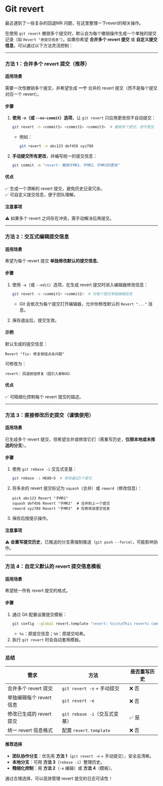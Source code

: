 # 	Git revert

 最近遇到了一些复杂的回退MR 问题，在这里整理一下revert的相关操作。



在使用 `git revert` 撤销多个提交时，默认会为每个撤销操作生成一个单独的提交记录（如 `Revert "原提交信息"`）。如果你希望 **合并多个 revert 提交** 或 **自定义提交信息**，可以通过以下方法灵活控制：

---

### **方法 1：合并多个 revert 提交（推荐）**
#### **适用场景**  
需要一次性撤销多个提交，并希望生成 **一个** 合并的 revert 提交（而不是每个提交对应一个 revert）。

#### **步骤**  
1. **使用 `-n`（或 `--no-commit`）选项**，让 `git revert` 只应用更改但不自动提交：
   ```bash
   git revert -n <commit1> <commit2> <commit3>  # 撤销多个提交，但不提交
   ```
   - 例如：
     ```bash
     git revert -n abc123 def456 xyz789
     ```

2. **手动提交所有更改**，并编写统一的提交信息：
   ```bash
   git commit -m "revert: 撤销子MR1、子MR2、子MR3的更改"
   ```

#### **优点**  
✅ 生成一个清晰的 revert 提交，避免历史记录冗余。  
✅ 可自定义提交信息，便于团队理解。  

#### **注意事项**  
⚠️ 如果多个 revert 之间存在冲突，需手动解决后再提交。

---

### **方法 2：交互式编辑提交信息**
#### **适用场景**  
希望为每个 revert 提交 **单独修改默认的提交信息**。

#### **步骤**  
1. 使用 `-e`（或 `--edit`）选项，在生成 revert 提交时进入编辑器修改信息：
   ```bash
   git revert -e <commit1> <commit2>  # 对每个提交单独编辑信息
   ```
   - Git 会依次为每个提交打开编辑器，允许你修改默认的 `Revert "..."` 消息。

2. 保存退出后，提交生效。

#### **示例**  
默认生成的提交信息：
```
Revert "fix: 修复按钮点击问题"
```
可修改为：
```
revert: 回退按钮修复（因引入新BUG）
```

#### **优点**  
✅ 可精细化控制每个 revert 提交的描述。  

---

### **方法 3：直接修改历史提交（谨慎使用）**
#### **适用场景**  
已生成多个 revert 提交，但希望合并或修改它们（需重写历史，**仅限本地或未推送的分支**）。

#### **步骤**  
1. 使用 `git rebase -i` 交互式变基：
   ```bash
   git rebase -i HEAD~5  # 修改最近5个提交
   ```
2. 将多余的 revert 提交标记为 `squash`（合并）或 `reword`（修改信息）：
   ```
   pick abc123 Revert "子MR1"
   squash def456 Revert "子MR2"  # 合并到上一个提交
   reword xyz789 Revert "子MR3"  # 仅修改该提交信息
   ```
3. 保存后按提示操作。

#### **注意事项**  
⚠️ **会重写提交历史**，已推送的分支需强制推送（`git push --force`），可能影响协作。  

---

### **方法 4：自定义默认的 revert 提交信息模板**
#### **适用场景**  
希望统一所有 revert 提交的格式。

#### **步骤**  
1. 通过 Git 配置设置提交模板：
   ```bash
   git config --global revert.template "revert: %s\n\nThis reverts commit %H."
   ```
   - `%s`：原提交信息；`%H`：原提交哈希。  
2. 执行 `git revert` 时会自动套用模板。

---

### **总结**
| **需求**                 | **方法**                      | **是否重写历史** |
| ------------------------ | ----------------------------- | ---------------- |
| 合并多个 revert 提交     | `git revert -n` + 手动提交    | ❌ 否             |
| 单独编辑每个 revert 信息 | `git revert -e`               | ❌ 否             |
| 修改已生成的 revert 提交 | `git rebase -i`（交互式变基） | ✅ 是             |
| 统一 revert 信息格式     | 配置 `revert.template`        | ❌ 否             |

#### **推荐选择**
- **团队协作分支**：优先用 **方法 1**（`git revert -n` + 手动提交），安全且清晰。  
- **本地分支**：可用 **方法 3**（`rebase -i`）整理历史。  
- **精细化控制**：用 **方法 2**（`-e` 编辑）或 **方法 4**（模板）。  

通过合理选择，可以高效管理 revert 提交的日志可读性！